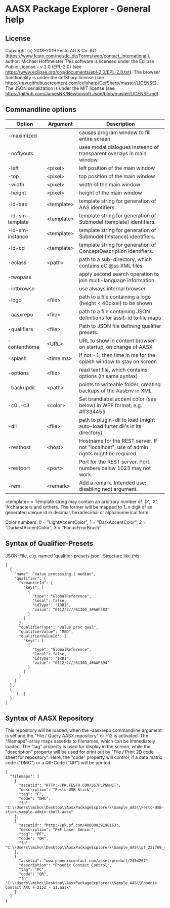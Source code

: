 # AASX Package Explorer - General help

## License

Copyright (c) 2018-2019 Festo AG & Co. KG (https://www.festo.com/net/de_de/Forms/web/contact_international), author: Michael Hoffmeister
This software is licensed under the Eclipse Public License - v 2.0 (EPL-2.0) (see https://www.eclipse.org/org/documents/epl-2.0/EPL-2.0.txt).
The browser functionality is under the cefSharp license (see https://raw.githubusercontent.com/cefsharp/CefSharp/master/LICENSE).
The JSON serialization is under the MIT license (see https://github.com/JamesNK/Newtonsoft.Json/blob/master/LICENSE.md).

## Commandline options

| Option         | Argument     | Description                                                             |
|----------------|--------------|-------------------------------------------------------------------------|
| -maximized     |              | causes program window to fill entire screen                             |
| -noflyouts     |              | uses modal dialogues insteand of transparent overlays in main window    |
| -left          | \<pixel\>    | left position of the main window                                        |
| -top           | \<pixel\>    | top position of the main window                                         |
| -width         | \<pixel\>    | width of the main window                                                |
| -height        | \<pixel\>    | height of the main window                                               |
| -id-aas        | \<template\> | template string for generation of AAS identifiers.                      |
| -id-sm-template| \<template\> | template string for generation of Submodel (template) identifiers.      |
| -id-sm-instance| \<template\> | template string for generation of Submodel (instance) identifiers.      |
| -id-cd         | \<template\> | template string for generation of ConceptDescription identifiers.       |
| -eclass        | \<path\>     | path to a sub-directory, which contains eCl@ss XML files                |
| -twopass       |              | apply second search operation to join multi-language information        |
| -intbrowse     |              | use always internal browser                                             |
| -logo          | \<file\>     | path to a file containing a logo (height < 40pixel) to be shown         |
| -aasxrepo      | \<file\>     | path to a file containing JSON definitions for assit-id to file maps    |
| -qualifiers    | \<file\>     | Path to JSON file defining qualifier presets.                           |
| -contenthome   | \<URL\>      | URL to show in content browser on startup, on change of AASX            |
| -splash        | \<time ms\>  | If not -1, then time in ms for the splash window to stay on screen      |
| -options       | \<file\>     | read text file, which contains options (in same syntax)                 |
| -backupdir     | \<path\>     | points to writeable folder, creating backups of the AasEnv in XML       |
| -c0..-c3       | \<color\>    | Set brandlabel accent color (see below) in WPF format, e.g. #ff334455   |
| -dll           | \<file\>     | path to plugin-dll to load (might auto-load furter dll's in its directory) |
| -resthost      | \<host\>     | Hostname for the REST server. If not "localhost", use of admin rights might be required. |
| -restport      | \<port\>     | Port for the REST server. Port numbers below 1023 may not work.         |
| -rem           | \<remark\>   | Add a remark. Intended use: disabling next argument.                    |
                                                                                   
\<template\> = Template string may contain an arbitrary number of 'D', 'X', 'A'characters and orthers. The former will be mapped to 1..n digit of an generated unique id in decimal, hexadecimal or alphanumerical form.

Color numbers: 0 = "LightAccentColor", 1 = "DarkAccentColor", 2 = "DarkestAccentColor", 3 = "FocusErrorBrush"

## Syntax of Qualifier-Presets

JSON-File, e.g. named 'qualifier-presets.json'. Structure like this:

    [
      {
        "name": "Value processing | median",
        "qualifier": {
          "semanticId": {
            "keys": [
              {
                "type": "GlobalReference",
                "local": false,
                "idType": "IRDI",
                "value": "0112/2///61360_4#AAF583"
              }
            ]
          },
          "qualifierType": "value proc qual",
          "qualifierValue": "MED",
          "qualifierValueId": {
            "keys": [
              {
                "type": "GlobalReference",
                "local": false,
                "idType": "IRDI",
                "value": "0112/2///61360_4#AAF594"
              }
            ]
          }
        }
      },
      {
         [..]
      }
    ]
    
## Syntax of AASX Repository

This repository will be loaded, when the -aasxrepo commandline argument is set and the "File / Query AASX repository" or F12 is activated. The "filemaps"-array maps assetIds to filenames, which can be immediately loaded. The "tag" property is used for display in the screen, while the "description" property will be used for print out by "File / Print 2D code sheet for repository". Here, the "code" property will control, if a data matrix code ("DMC") or a QR-Code ("QR") will be printed.


    {
      "filemaps": [
        {
          "assetid": "HTTP://PK.FESTO.COM/3S7PLPGNH1T",
          "description": "Festo USB Stick",
          "tag": "F",
          "code": "DMC",
          "fn": "C:\\Users\\miho\\Desktop\\AasxPackageExplorer\\Sample_AAS\\Festo-USB-stick-sample-admin-shell.aasx"
        },
        {
          "assetid": "http://pk.pf.com/40000039198163",
          "description": "P+F Laser Sensor",
          "tag": "PF",
          "code": "QR",
          "fn": "C:\\Users\\miho\\Desktop\\AasxPackageExplorer\\Sample_AAS\\pf_232769_40000039198163.aasx"
        },
        {
          "assetid": "www.phoenixcontact.com/asset/product/2404267",
          "description": "Phoenix Contact Control",
          "tag": "PC",
          "code": "QR",
          "fn": "C:\\Users\\miho\\Desktop\\AasxPackageExplorer\\Sample_AAS\\Phoenix Contact AXC F 2152 - 11.aasx"
        }
      ]
    }
